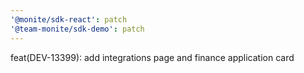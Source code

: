 ```yaml
---
'@monite/sdk-react': patch
'@team-monite/sdk-demo': patch
---
```


feat(DEV-13399): add integrations page and finance application card

